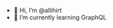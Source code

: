 - 👋 Hi, I’m @allihirt
- 🌱 I’m currently learning GraphQL


<!---
allihirt/allihirt is a ✨ special ✨ repository because its `README.md` (this file) appears on your GitHub profile.
You can click the Preview link to take a look at your changes.
--->
